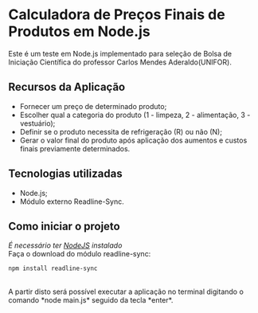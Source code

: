 # Calculadora de Preços Finais de Produtos em Node.js
Este é um teste em Node.js implementado para seleção de Bolsa de Iniciação Científica do professor Carlos Mendes Aderaldo(UNIFOR). 

## **Recursos da Aplicação**
- Fornecer um preço de determinado produto; <br>
- Escolher qual a categoria do produto (1 - limpeza, 2 - alimentação, 3 - vestuário); <br>
- Definir se o produto necessita de refrigeração (R) ou não (N); <br>
- Gerar o valor final do produto após aplicação dos aumentos e custos finais previamente determinados.

## **Tecnologias utilizadas**
- Node.js;
- Módulo externo Readline-Sync.

## **Como iniciar o projeto**
*É necessário ter [NodeJS](https://nodejs.org/en/) instalado* <br>
Faça o download do módulo readline-sync: <br>
```
npm install readline-sync
```
<br>
A partir disto será possível executar a aplicação no terminal digitando o comando *node main.js* seguido da tecla *enter*.
